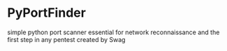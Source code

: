 # PyPortFinder
simple python port scanner essential for network reconnaissance and the first step in any pentest
created by Swag
